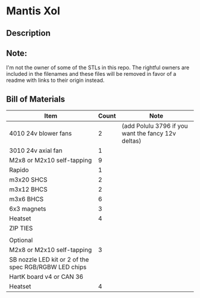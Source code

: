 # Mantis Xol
## Description

## Note:
I'm not the owner of some of the STLs in this repo. The rightful owners are included in the filenames and these files will be removed in favor of a readme with links to their origin instead.
## Bill of Materials 
|Item|Count|Note|
|----|-|--|
|4010 24v blower fans|2|(add Polulu 3796 if you want the fancy 12v deltas)|
|3010 24v axial fan|1|
|M2x8 or M2x10 self-tapping|9|
|Rapido|1|
|m3x20 SHCS|2|
|m3x12 BHCS|2|
|m3x6 BHCS|6|
|6x3 magnets|3|
|Heatset|4|
|ZIP TIES||
|||
|Optional||
|M2x8 or M2x10 self-tapping|3|
|SB nozzle LED kit or 2 of the spec RGB/RGBW LED chips||
|HartK board v4 or CAN 36|
|Heatset|4|